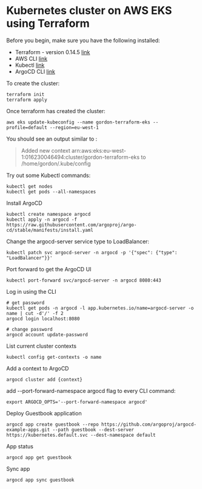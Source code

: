 # Kubernetes cluster on AWS EKS using Terraform

Before you begin, make sure you have the following installed:

* Terraform - version 0.14.5 [link](https://www.terraform.io/downloads.html)
* AWS CLI [link](https://docs.aws.amazon.com/cli/latest/userguide/cli-chap-welcome.html)
* Kubectl [link](https://kubernetes.io/docs/tasks/tools/)
* ArgoCD CLI [link](https://argoproj.github.io/argo-cd/cli_installation/)

To create the cluster:

```
terraform init
terraform apply
```

Once terraform has created the cluster:

```
aws eks update-kubeconfig --name gordon-terraform-eks --profile=default --region=eu-west-1 
```

You should see an output similar to :

> Added new context arn:aws:eks:eu-west-1:016230046494:cluster/gordon-terraform-eks to /home/gordon/.kube/config

Try out some Kubectl commands:

```
kubectl get nodes
kubectl get pods --all-namespaces
```

Install ArgoCD

```
kubectl create namespace argocd
kubectl apply -n argocd -f https://raw.githubusercontent.com/argoproj/argo-cd/stable/manifests/install.yaml
```

Change the argocd-server service type to LoadBalancer:

```
kubectl patch svc argocd-server -n argocd -p '{"spec": {"type": "LoadBalancer"}}'
```

Port forward to get the ArgoCD UI

```
kubectl port-forward svc/argocd-server -n argocd 8080:443
```

Log in using the CLI

```
# get password
kubectl get pods -n argocd -l app.kubernetes.io/name=argocd-server -o name | cut -d'/' -f 2
argocd login localhost:8080

# change password
argocd account update-password
```

List current cluster contexts

```
kubectl config get-contexts -o name
```

Add a context to ArgoCD

```
argocd cluster add {context}
```

add --port-forward-namespace argocd flag to every CLI command:

```
export ARGOCD_OPTS='--port-forward-namespace argocd'
```

Deploy Guestbook application

```
argocd app create guestbook --repo https://github.com/argoproj/argocd-example-apps.git --path guestbook --dest-server https://kubernetes.default.svc --dest-namespace default
```

App status 

```
argocd app get guestbook
```

Sync app

```
argocd app sync guestbook
```